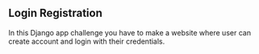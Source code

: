 ## Login Registration

In this Django app challenge you have to make a website where user can create account and login with their credentials. 
